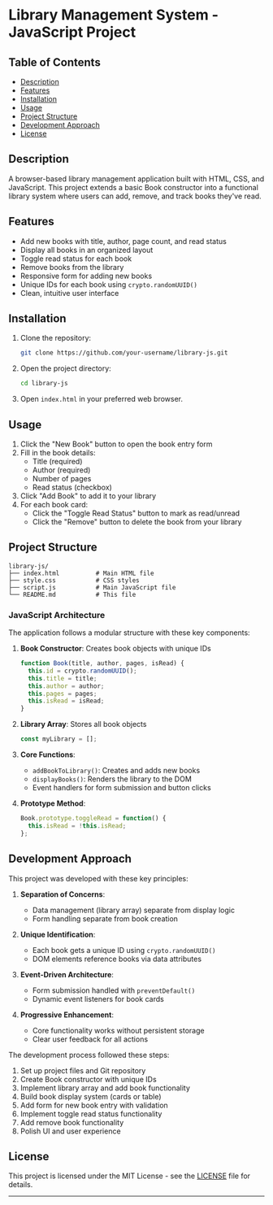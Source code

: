 # Library Management System - JavaScript Project

## Table of Contents
- [Description](#description)
- [Features](#features)
- [Installation](#installation)
- [Usage](#usage)
- [Project Structure](#project-structure)
- [Development Approach](#development-approach)
- [License](#license)

## Description

A browser-based library management application built with HTML, CSS, and JavaScript. This project extends a basic Book constructor into a functional library system where users can add, remove, and track books they've read.

## Features

- Add new books with title, author, page count, and read status
- Display all books in an organized layout
- Toggle read status for each book
- Remove books from the library
- Responsive form for adding new books
- Unique IDs for each book using `crypto.randomUUID()`
- Clean, intuitive user interface

## Installation

1. Clone the repository:
   ```bash
   git clone https://github.com/your-username/library-js.git
   ```
2. Open the project directory:
   ```bash
   cd library-js
   ```
3. Open `index.html` in your preferred web browser.

## Usage

1. Click the "New Book" button to open the book entry form
2. Fill in the book details:
   - Title (required)
   - Author (required)
   - Number of pages
   - Read status (checkbox)
3. Click "Add Book" to add it to your library
4. For each book card:
   - Click the "Toggle Read Status" button to mark as read/unread
   - Click the "Remove" button to delete the book from your library

## Project Structure

```
library-js/
├── index.html          # Main HTML file
├── style.css           # CSS styles
├── script.js           # Main JavaScript file
└── README.md           # This file
```

### JavaScript Architecture

The application follows a modular structure with these key components:

1. **Book Constructor**: Creates book objects with unique IDs
   ```javascript
   function Book(title, author, pages, isRead) {
     this.id = crypto.randomUUID();
     this.title = title;
     this.author = author;
     this.pages = pages;
     this.isRead = isRead;
   }
   ```

2. **Library Array**: Stores all book objects
   ```javascript
   const myLibrary = [];
   ```

3. **Core Functions**:
   - `addBookToLibrary()`: Creates and adds new books
   - `displayBooks()`: Renders the library to the DOM
   - Event handlers for form submission and button clicks

4. **Prototype Method**:
   ```javascript
   Book.prototype.toggleRead = function() {
     this.isRead = !this.isRead;
   };
   ```

## Development Approach

This project was developed with these key principles:

1. **Separation of Concerns**:
   - Data management (library array) separate from display logic
   - Form handling separate from book creation

2. **Unique Identification**:
   - Each book gets a unique ID using `crypto.randomUUID()`
   - DOM elements reference books via data attributes

3. **Event-Driven Architecture**:
   - Form submission handled with `preventDefault()`
   - Dynamic event listeners for book cards

4. **Progressive Enhancement**:
   - Core functionality works without persistent storage
   - Clear user feedback for all actions

The development process followed these steps:
1. Set up project files and Git repository
2. Create Book constructor with unique IDs
3. Implement library array and add book functionality
4. Build book display system (cards or table)
5. Add form for new book entry with validation
6. Implement toggle read status functionality
7. Add remove book functionality
8. Polish UI and user experience

## License

This project is licensed under the MIT License - see the [LICENSE](LICENSE) file for details.

---
